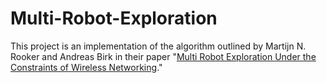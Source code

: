 # Multi-Robot-Exploration

This project is an implementation of the algorithm outlined by Martijn N. Rooker and Andreas Birk in their paper "[Multi Robot Exploration Under the Constraints of Wireless Networking](http://robotics.jacobs-university.de/sites/default/files/publicationPDFs/CEP07-CommExplore-RookerBirk.pdf)." 
